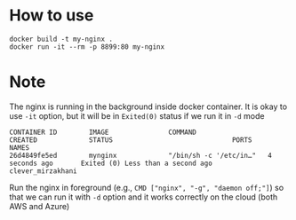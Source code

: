 # How to use

```
docker build -t my-nginx .
docker run -it --rm -p 8899:80 my-nginx
```

# Note
The nginx is running in the background inside docker container. It is okay to use `-it` option, but it will be in `Exited(0)` status if we run it in `-d` mode

```
CONTAINER ID        IMAGE               COMMAND                  CREATED             STATUS                              PORTS               NAMES
26d4849fe5ed        mynginx             "/bin/sh -c '/etc/in…"   4 seconds ago       Exited (0) Less than a second ago                       clever_mirzakhani
``` 

Run the nginx in foreground (e.g., `CMD ["nginx", "-g", "daemon off;"]`) so that we can run it with `-d` option and it works correctly on the cloud (both AWS and Azure)


